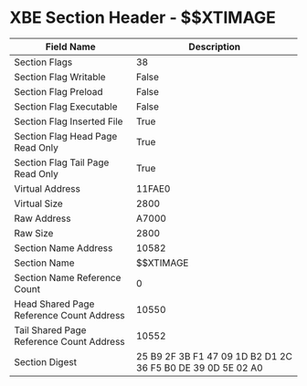 # XBE Section Header - $$XTIMAGE

| Field Name | Description |
|---|---|
| Section Flags | 38 |
| Section Flag Writable | False |
| Section Flag Preload | False |
| Section Flag Executable | False |
| Section Flag Inserted File | True |
| Section Flag Head Page Read Only | True |
| Section Flag Tail Page Read Only | True |
| Virtual Address | 11FAE0 |
| Virtual Size | 2800 |
| Raw Address | A7000 |
| Raw Size | 2800 |
| Section Name Address | 10582 |
| Section Name | $$XTIMAGE |
| Section Name Reference Count | 0 |
| Head Shared Page Reference Count Address | 10550 |
| Tail Shared Page Reference Count Address | 10552 |
| Section Digest | 25 B9 2F 3B F1 47 09 1D B2 D1 2C 36 F5 B0 DE 39 0D 5E 02 A0 |
